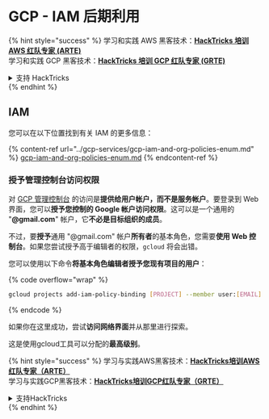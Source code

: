 # GCP - IAM 后期利用

{% hint style="success" %}
学习和实践 AWS 黑客技术：<img src="../../../.gitbook/assets/image (1) (1) (1) (1).png" alt="" data-size="line">[**HackTricks 培训 AWS 红队专家 (ARTE)**](https://training.hacktricks.xyz/courses/arte)<img src="../../../.gitbook/assets/image (1) (1) (1) (1).png" alt="" data-size="line">\
学习和实践 GCP 黑客技术：<img src="../../../.gitbook/assets/image (2) (1).png" alt="" data-size="line">[**HackTricks 培训 GCP 红队专家 (GRTE)**<img src="../../../.gitbook/assets/image (2) (1).png" alt="" data-size="line">](https://training.hacktricks.xyz/courses/grte)

<details>

<summary>支持 HackTricks</summary>

* 查看 [**订阅计划**](https://github.com/sponsors/carlospolop)!
* **加入** 💬 [**Discord 群组**](https://discord.gg/hRep4RUj7f) 或 [**Telegram 群组**](https://t.me/peass) 或 **关注** 我们的 **Twitter** 🐦 [**@hacktricks\_live**](https://twitter.com/hacktricks_live)**.**
* **通过向** [**HackTricks**](https://github.com/carlospolop/hacktricks) 和 [**HackTricks Cloud**](https://github.com/carlospolop/hacktricks-cloud) GitHub 仓库提交 PR 分享黑客技巧。

</details>
{% endhint %}

## IAM <a href="#service-account-impersonation" id="service-account-impersonation"></a>

您可以在以下位置找到有关 IAM 的更多信息：

{% content-ref url="../gcp-services/gcp-iam-and-org-policies-enum.md" %}
[gcp-iam-and-org-policies-enum.md](../gcp-services/gcp-iam-and-org-policies-enum.md)
{% endcontent-ref %}

### 授予管理控制台访问权限 <a href="#granting-access-to-management-console" id="granting-access-to-management-console"></a>

对 [GCP 管理控制台](https://console.cloud.google.com) 的访问是**提供给用户帐户，而不是服务帐户**。要登录到 Web 界面，您可以**授予您控制的 Google 帐户访问权限**。这可以是一个通用的 "**@gmail.com**" 帐户，它**不必是目标组织的成员**。

不过，要**授予**通用 "@gmail.com" 帐户**所有者**的基本角色，您需要**使用 Web 控制台**。如果您尝试授予高于编辑者的权限，`gcloud` 将会出错。

您可以使用以下命令**将基本角色编辑者授予您现有项目的用户**： 

{% code overflow="wrap" %}
```bash
gcloud projects add-iam-policy-binding [PROJECT] --member user:[EMAIL] --role roles/editor
```
{% endcode %}

如果你在这里成功，尝试**访问网络界面**并从那里进行探索。

这是使用gcloud工具可以分配的**最高级别**。

{% hint style="success" %}
学习与实践AWS黑客技术：<img src="../../../.gitbook/assets/image (1) (1) (1) (1).png" alt="" data-size="line">[**HackTricks培训AWS红队专家（ARTE）**](https://training.hacktricks.xyz/courses/arte)<img src="../../../.gitbook/assets/image (1) (1) (1) (1).png" alt="" data-size="line">\
学习与实践GCP黑客技术：<img src="../../../.gitbook/assets/image (2) (1).png" alt="" data-size="line">[**HackTricks培训GCP红队专家（GRTE）**<img src="../../../.gitbook/assets/image (2) (1).png" alt="" data-size="line">](https://training.hacktricks.xyz/courses/grte)

<details>

<summary>支持HackTricks</summary>

* 查看[**订阅计划**](https://github.com/sponsors/carlospolop)!
* **加入** 💬 [**Discord群组**](https://discord.gg/hRep4RUj7f)或[**电报群组**](https://t.me/peass)或**关注**我们的**Twitter** 🐦 [**@hacktricks\_live**](https://twitter.com/hacktricks_live)**.**
* **通过向** [**HackTricks**](https://github.com/carlospolop/hacktricks)和[**HackTricks Cloud**](https://github.com/carlospolop/hacktricks-cloud) github仓库提交PR来分享黑客技巧。

</details>
{% endhint %}
